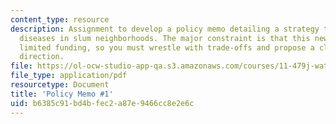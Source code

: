 ```yaml
---
content_type: resource
description: Assignment to develop a policy memo detailing a strategy to reduce water-related
  diseases in slum neighborhoods. The major constraint is that this new program has
  limited funding, so you must wrestle with trade-offs and propose a clear policy
  direction.
file: https://ol-ocw-studio-app-qa.s3.amazonaws.com/courses/11-479j-water-and-sanitation-infrastructure-in-developing-countries-spring-2007/b6385c91bd4bfec2a87e9466cc8e2e6c_memo1.pdf
file_type: application/pdf
resourcetype: Document
title: 'Policy Memo #1'
uid: b6385c91-bd4b-fec2-a87e-9466cc8e2e6c
---
```

